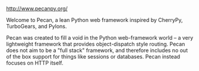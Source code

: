 http://www.pecanpy.org/

Welcome to Pecan, a lean Python web framework inspired by CherryPy, TurboGears, and Pylons. 

Pecan was created to fill a void in the Python web-framework world – a very lightweight framework that provides object-dispatch style routing. Pecan does not aim to be a "full stack" framework, and therefore includes no out of the box support for things like sessions or databases. Pecan instead focuses on HTTP itself.

